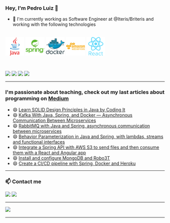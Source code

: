  ### Hey, I'm Pedro Luiz 👋

- 🔭 I'm currently working as Software Engineer at @Iteris/Briteris and working with the following technologies
 
 <div style="display: inline_block"><br>
   <img align="center" height="60" width="60" src="https://github.com/devicons/devicon/blob/v2.14.0/icons/java/java-original-wordmark.svg" />
   <img align="center" height="60" width="60" src="https://github.com/devicons/devicon/blob/v2.14.0/icons/spring/spring-original-wordmark.svg" />
   <img align="center" height="60" width="60" src="https://github.com/devicons/devicon/blob/v2.14.0/icons/docker/docker-original-wordmark.svg" />
   <img align="center" height="60" width="60" src="https://github.com/devicons/devicon/blob/v2.14.0/icons/amazonwebservices/amazonwebservices-plain-wordmark.svg" />
   <img align="center" height="60" width="60" src="https://github.com/devicons/devicon/blob/v2.14.0/icons/react/react-original-wordmark.svg" />
</div>
 <br>
 <br>
 <p>
  <img src="http://views.whatilearened.today/views/github/pedroluiznogueira/views.svg"/> 
  <img src="https://img.shields.io/badge/Back End-Java-f55247"/>
  <img src="https://img.shields.io/badge/Front End-React-f55247"/>
  <a href="https://github.com/pedroluiznogueira?tab=repositories"><img src="https://badges.frapsoft.com/os/v2/open-source.svg?v=103"/></a></p>
<hr>

### I'm passionate about teaching, check out my last articles about programming on <a href="https://pedroluiznogueira.medium.com">Medium</a>
- 😄 <a href="https://betterprogramming.pub/learn-solid-design-principles-in-java-by-coding-it-dcbf64a17b53">Learn SOLID Design Principles in Java by Coding It</a>
- 😄 <a href="https://betterprogramming.pub/kafka-with-java-spring-and-docker-asynchronous-communication-between-microservices-e1d00e120831">Kafka With Java, Spring, and Docker — Asynchronous Communication Between Microservices</a>
- 😄 <a href="https://levelup.gitconnected.com/rabbitmq-with-java-and-spring-asynchronous-communication-between-microservices-c087595c500b">RabbitMQ with Java and Spring, asynchronous communication between microservices</a>
- 😄 <a href="https://levelup.gitconnected.com/behavior-parameterization-pattern-in-java-with-lambdas-streams-and-functional-interfaces-99ff6eafaba6">Behavior Parameterization in Java and Spring, with lambdas, streams and functional interfaces</a>
- 😄 <a href="https://pedroluiznogueira.medium.com/integrate-a-spring-api-with-aws-s3-to-send-files-and-then-consume-it-with-a-react-and-angular-app-a7e53dde791d">Integrate a Spring API with AWS S3 to send files and then consume them with a React and Angular app</a>
- 😄 <a href="https://towardsdev.com/install-and-configure-mongodb-and-robo3t-85d0404fcad6">Install and configure MongoDB and Robo3T</a>
- 😄 <a href="https://towardsdev.com/create-a-ci-cd-pipeline-for-a-storage-api-using-spring-docker-travis-ci-and-heroku-d51d6ddb36f7">Create a CI/CD pipeline with Spring, Docker and Heroku</a>
<hr>

### 📫 Contact me

<div>
  <a href = "mailto:peluiznogueiram@hotmail.com"><img src="https://img.shields.io/badge/-Gmail-%23333?style=for-the-badge&logo=gmail&logoColor=white" target="_blank"></a>
  <a href="https://www.linkedin.com/in/pedroluiznogueira" target="_blank"><img src="https://img.shields.io/badge/-LinkedIn-%230077B5?style=for-the-badge&logo=linkedin&logoColor=white" target="_blank"></a> 
</div>
<hr>
<div>
  <a href="https://github.com/pedroluiznogueira">
  <img height="180em" src="https://github-readme-stats.vercel.app/api?username=pedroluiznogueira&show_icons=true&theme=dark&include_all_commits=true&count_private=true"/>
</div>
<hr>
